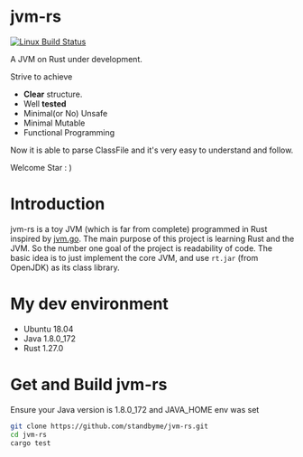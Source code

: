 # jvm-rs
[![Linux Build Status](https://img.shields.io/travis/standbyme/jvm-rs/master.svg?label=Linux%20build)](https://travis-ci.org/standbyme/jvm-rs)

A JVM on Rust under development.

Strive to achieve 
- **Clear** structure.
- Well **tested**
- Minimal(or No) Unsafe
- Minimal Mutable
- Functional Programming

Now it is able to parse ClassFile and it's very easy to understand and follow.

Welcome Star : )

# Introduction
jvm-rs is a toy JVM (which is far from complete) programmed in Rust inspired by [jvm.go](https://github.com/zxh0/jvm.go). The main purpose of this project is learning Rust and the JVM. So the number one goal of the project is readability of code. The basic idea is to just implement the core JVM, and use `rt.jar` (from OpenJDK) as its class library.

# My dev environment
  * Ubuntu 18.04
  * Java 1.8.0_172
  * Rust 1.27.0

# Get and Build jvm-rs
Ensure your Java version is 1.8.0_172 and JAVA_HOME env was set
```sh
git clone https://github.com/standbyme/jvm-rs.git
cd jvm-rs
cargo test
```